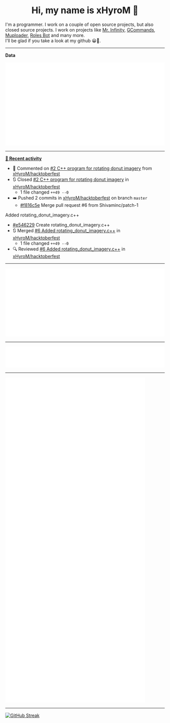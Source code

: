 <p align="center">
    <!-- <img src="https://avatars.githubusercontent.com/u/56601352" width="192" alt="hyro's pfp" /> -->
    <h1 align="center">Hi, my name is xHyroM 👋</h1>
</p>

I'm a programmer. I work on a couple of open source projects, but also closed source projects. I work on projects like [Mr. Infinity](https://discord.com/oauth2/authorize?client_id=720321585625694239&scope=bot%20applications.commands&permissions=8&redirect_uri=https://blobs.gq/imanager&prompt=consent&response_type=code), [GCommands](https://github.com/Garlic-Team/GCommands), [Muploader](https://github.com/xHyroM/Muploader), [Roles Bot](https://github.com/xHyroM/roles-bot) and many more.  
I'll be glad if you take a look at my github 😀👀.

___
**Data**

<img src="https://github.com/xHyroM/xHyroM/blob/master/.cache/base.svg">

___

**[📰 Recent activity](https://github.com/xHyroM)**
* 💬 Commented on [#2 C++ program for rotating donut imagery](https://github.com/xHyroM/hacktoberfest/issues/2) from [xHyroM/hacktoberfest](https://github.com/xHyroM/hacktoberfest)
* 🔃 Closed [#2 C++ program for rotating donut imagery](https://github.com/xHyroM/hacktoberfest/pull/2) in [xHyroM/hacktoberfest](https://github.com/xHyroM/hacktoberfest)
  * 1 file changed `++49 --0`
* ➡️ Pushed 2 commits in [xHyroM/hacktoberfest](https://github.com/xHyroM/hacktoberfest) on branch `master`
  * [#f816c5e](https://github.com/xHyroM/hacktoberfest/commit/f816c5e) Merge pull request #6 from Shivaminc/patch-1

Added rotating_donut_imagery.c++
  * [#e546229](https://github.com/xHyroM/hacktoberfest/commit/e546229) Create rotating_donut_imagery.c++
* 🔃 Merged [#6 Added rotating_donut_imagery.c++](https://github.com/xHyroM/hacktoberfest/pull/6) in [xHyroM/hacktoberfest](https://github.com/xHyroM/hacktoberfest)
  * 1 file changed `++49 --0`
* 🔍 Reviewed [#6 Added rotating_donut_imagery.c++](https://github.com/xHyroM/hacktoberfest/pull/6) in [xHyroM/hacktoberfest](https://github.com/xHyroM/hacktoberfest)


___

<img src="https://github.com/xHyroM/xHyroM/blob/master/.cache/isocalendar.svg">

___

<img src="https://github.com/xHyroM/xHyroM/blob/master/.cache/languages.svg">

___

<img src="https://github.com/xHyroM/xHyroM/blob/master/.cache/achievements.svg">

___

[![GitHub Streak](https://github-readme-streak-stats.herokuapp.com?user=xHyroM&theme=dark&hide_border=true&date_format=M%20j%5B%2C%20Y%5D)](https://git.io/streak-stats)
